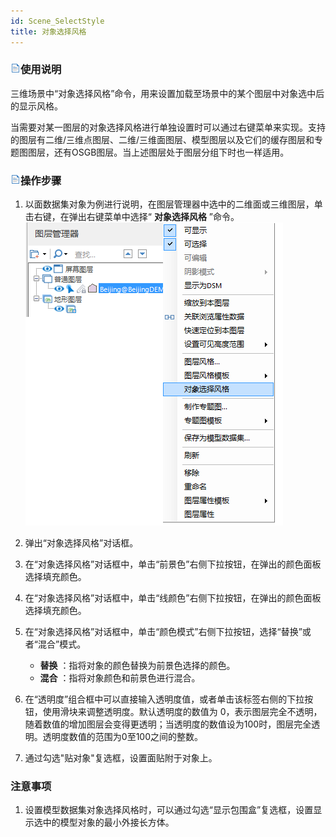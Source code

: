 ```yaml
---
id: Scene_SelectStyle
title: 对象选择风格  
---  
```

### ![](../../img/read.gif)使用说明

三维场景中“对象选择风格”命令，用来设置加载至场景中的某个图层中对象选中后的显示风格。

当需要对某一图层的对象选择风格进行单独设置时可以通过右键菜单来实现。支持的图层有二维/三维点图层、二维/三维面图层、模型图层以及它们的缓存图层和专题图图层，还有OSGB图层。当上述图层处于图层分组下时也一样适用。

### ![](../../img/read.gif)操作步骤

  1. 以面数据集对象为例进行说明，在图层管理器中选中的二维面或三维图层，单击右键，在弹出右键菜单中选择“ **对象选择风格** ”命令。    
![](img/SelectStyle.png)  
 
  2. 弹出“对象选择风格”对话框。
  3. 在“对象选择风格”对话框中，单击“前景色”右侧下拉按钮，在弹出的颜色面板选择填充颜色。
  4. 在“对象选择风格”对话框中，单击“线颜色”右侧下拉按钮，在弹出的颜色面板选择填充颜色。
  5. 在“对象选择风格”对话框中，单击“颜色模式”右侧下拉按钮，选择“替换”或者“混合”模式。
      * **替换** ：指将对象的颜色替换为前景色选择的颜色。
      * **混合** ：指将对象颜色和前景色进行混合。
  6. 在“透明度”组合框中可以直接输入透明度值，或者单击该标签右侧的下拉按钮，使用滑块来调整透明度。默认透明度的数值为 0，表示图层完全不透明，随着数值的增加图层会变得更透明；当透明度的数值设为100时，图层完全透明。透明度数值的范围为0至100之间的整数。
  7. 通过勾选"贴对象"复选框，设置面贴附于对象上。

###  注意事项

  1. 设置模型数据集对象选择风格时，可以通过勾选“显示包围盒”复选框，设置显示选中的模型对象的最小外接长方体。



